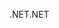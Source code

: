 <span data-ttu-id="2a2eb-101">.NET</span><span class="sxs-lookup"><span data-stu-id="2a2eb-101">.NET</span></span>